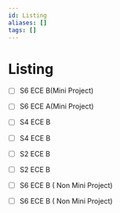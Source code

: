 ```yaml
---
id: Listing
aliases: []
tags: []
---
```


# Listing

- [ ] S6 ECE B(Mini Project)
- [ ] S6 ECE A(Mini Project)

- [ ] S4 ECE B
- [ ] S4 ECE B

- [ ] S2 ECE B
- [ ] S2 ECE B

- [ ] S6 ECE B ( Non Mini Project)
- [ ] S6 ECE B ( Non Mini Project)
